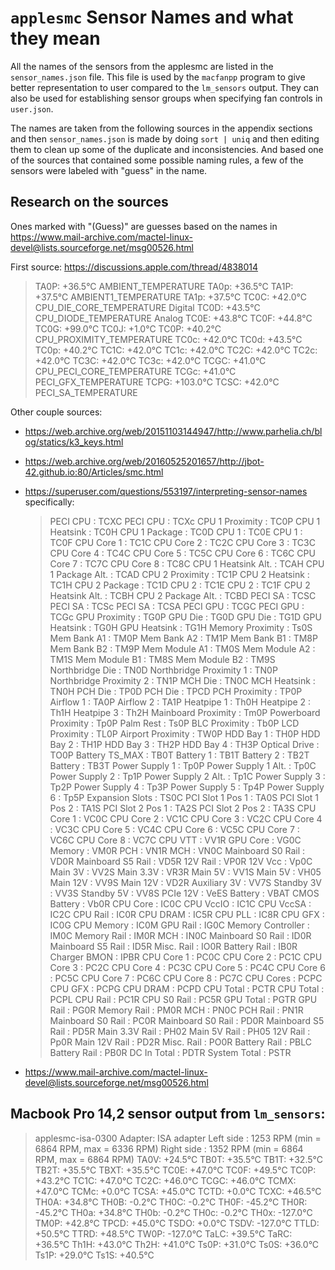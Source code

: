 # `applesmc` Sensor Names and what they mean

All the names of the sensors from the applesmc are listed in the
`sensor_names.json` file. This file is used by the `macfanpp` program
to give better representation to user compared to the `lm_sensors`
output. They can also be used for establishing sensor groups when
specifying fan controls in `user.json`.

The names are taken from the following sources in the appendix sections and then
`sensor_names.json` is made by doing `sort | uniq` and then editing them to clean
up some of the duplicate and inconsistencies. And based one of the sources
that contained some possible naming rules, a few of the sensors were
labeled with "guess" in the name.

## Research on the sources

Ones marked with "(Guess)" are guesses based on the names in 
https://www.mail-archive.com/mactel-linux-devel@lists.sourceforge.net/msg00526.html

First source: https://discussions.apple.com/thread/4838014

  > TA0P:         +36.5°C  AMBIENT_TEMPERATURE
  > TA0p:         +36.5°C 
  > TA1P:         +37.5°C  AMBIENT1_TEMPERATURE
  > TA1p:         +37.5°C 
  > TC0C:         +42.0°C  CPU_DIE_CORE_TEMPERATURE Digital
  > TC0D:         +43.5°C  CPU_DIODE_TEMPERATURE Analog
  > TC0E:         +43.8°C 
  > TC0F:         +44.8°C 
  > TC0G:         +99.0°C 
  > TC0J:          +1.0°C 
  > TC0P:         +40.2°C  CPU_PROXIMITY_TEMPERATURE
  > TC0c:         +42.0°C 
  > TC0d:         +43.5°C 
  > TC0p:         +40.2°C 
  > TC1C:         +42.0°C 
  > TC1c:         +42.0°C 
  > TC2C:         +42.0°C 
  > TC2c:         +42.0°C 
  > TC3C:         +42.0°C 
  > TC3c:         +42.0°C 
  > TCGC:         +41.0°C  CPU_PECI_CORE_TEMPERATURE
  > TCGc:         +41.0°C  PECI_GFX_TEMPERATURE
  > TCPG:        +103.0°C 
  > TCSC:         +42.0°C  PECI_SA_TEMPERATURE


Other couple sources: 
- https://web.archive.org/web/20151103144947/http://www.parhelia.ch/blog/statics/k3_keys.html
- https://web.archive.org/web/20160525201657/http://jbot-42.github.io:80/Articles/smc.html
- https://superuser.com/questions/553197/interpreting-sensor-names specifically:

  > PECI CPU                   : TCXC
  > PECI CPU                   : TCXc
  > CPU 1 Proximity            : TC0P
  > CPU 1 Heatsink             : TC0H
  > CPU 1 Package              : TC0D
  > CPU 1                      : TC0E
  > CPU 1                      : TC0F
  > CPU Core 1                 : TC1C
  > CPU Core 2                 : TC2C
  > CPU Core 3                 : TC3C
  > CPU Core 4                 : TC4C
  > CPU Core 5                 : TC5C
  > CPU Core 6                 : TC6C
  > CPU Core 7                 : TC7C
  > CPU Core 8                 : TC8C
  > CPU 1 Heatsink Alt.        : TCAH
  > CPU 1 Package Alt.         : TCAD
  > CPU 2 Proximity            : TC1P
  > CPU 2 Heatsink             : TC1H
  > CPU 2 Package              : TC1D
  > CPU 2                      : TC1E
  > CPU 2                      : TC1F
  > CPU 2 Heatsink Alt.        : TCBH
  > CPU 2 Package Alt.         : TCBD
  > PECI SA                    : TCSC
  > PECI SA                    : TCSc
  > PECI SA                    : TCSA
  > PECI GPU                   : TCGC
  > PECI GPU                   : TCGc
  > GPU Proximity              : TG0P
  > GPU Die                    : TG0D
  > GPU Die                    : TG1D
  > GPU Heatsink               : TG0H
  > GPU Heatsink               : TG1H
  > Memory Proximity           : Ts0S
  > Mem Bank A1                : TM0P
  > Mem Bank A2                : TM1P
  > Mem Bank B1                : TM8P
  > Mem Bank B2                : TM9P
  > Mem Module A1              : TM0S
  > Mem Module A2              : TM1S
  > Mem Module B1              : TM8S
  > Mem Module B2              : TM9S
  > Northbridge Die            : TN0D
  > Northbridge Proximity 1    : TN0P
  > Northbridge Proximity 2    : TN1P
  > MCH Die                    : TN0C
  > MCH Heatsink               : TN0H
  > PCH Die                    : TP0D
  > PCH Die                    : TPCD
  > PCH Proximity              : TP0P
  > Airflow 1                  : TA0P
  > Airflow 2                  : TA1P
  > Heatpipe 1                 : Th0H
  > Heatpipe 2                 : Th1H
  > Heatpipe 3                 : Th2H
  > Mainboard Proximity        : Tm0P
  > Powerboard Proximity       : Tp0P
  > Palm Rest                  : Ts0P
  > BLC Proximity              : Tb0P
  > LCD Proximity              : TL0P
  > Airport Proximity          : TW0P
  > HDD Bay 1                  : TH0P
  > HDD Bay 2                  : TH1P
  > HDD Bay 3                  : TH2P
  > HDD Bay 4                  : TH3P
  > Optical Drive              : TO0P
  > Battery TS_MAX             : TB0T
  > Battery 1                  : TB1T
  > Battery 2                  : TB2T
  > Battery                    : TB3T
  > Power Supply 1             : Tp0P
  > Power Supply 1 Alt.        : Tp0C
  > Power Supply 2             : Tp1P
  > Power Supply 2 Alt.        : Tp1C
  > Power Supply 3             : Tp2P
  > Power Supply 4             : Tp3P
  > Power Supply 5             : Tp4P
  > Power Supply 6             : Tp5P
  > Expansion Slots            : TS0C
  > PCI Slot 1 Pos 1           : TA0S
  > PCI Slot 1 Pos 2           : TA1S
  > PCI Slot 2 Pos 1           : TA2S
  > PCI Slot 2 Pos 2           : TA3S
  > CPU Core 1                 : VC0C
  > CPU Core 2                 : VC1C
  > CPU Core 3                 : VC2C
  > CPU Core 4                 : VC3C
  > CPU Core 5                 : VC4C
  > CPU Core 6                 : VC5C
  > CPU Core 7                 : VC6C
  > CPU Core 8                 : VC7C
  > CPU VTT                    : VV1R
  > GPU Core                   : VG0C
  > Memory                     : VM0R
  > PCH                        : VN1R
  > MCH                        : VN0C
  > Mainboard S0 Rail          : VD0R
  > Mainboard S5 Rail          : VD5R
  > 12V Rail                   : VP0R
  > 12V Vcc                    : Vp0C
  > Main 3V                    : VV2S
  > Main 3.3V                  : VR3R
  > Main 5V                    : VV1S
  > Main 5V                    : VH05
  > Main 12V                   : VV9S
  > Main 12V                   : VD2R
  > Auxiliary 3V               : VV7S
  > Standby 3V                 : VV3S
  > Standby 5V                 : VV8S
  > PCIe 12V                   : VeES
  > Battery                    : VBAT
  > CMOS Battery               : Vb0R
  > CPU Core                   : IC0C
  > CPU VccIO                  : IC1C
  > CPU VccSA                  : IC2C
  > CPU Rail                   : IC0R
  > CPU DRAM                   : IC5R
  > CPU PLL                    : IC8R
  > CPU GFX                    : IC0G
  > CPU Memory                 : IC0M
  > GPU Rail                   : IG0C
  > Memory Controller          : IM0C
  > Memory Rail                : IM0R
  > MCH                        : IN0C
  > Mainboard S0 Rail          : ID0R
  > Mainboard S5 Rail          : ID5R
  > Misc. Rail                 : IO0R
  > Battery Rail               : IB0R
  > Charger BMON               : IPBR
  > CPU Core 1                 : PC0C
  > CPU Core 2                 : PC1C
  > CPU Core 3                 : PC2C
  > CPU Core 4                 : PC3C
  > CPU Core 5                 : PC4C
  > CPU Core 6                 : PC5C
  > CPU Core 7                 : PC6C
  > CPU Core 8                 : PC7C
  > CPU Cores                  : PCPC
  > CPU GFX                    : PCPG
  > CPU DRAM                   : PCPD
  > CPU Total                  : PCTR
  > CPU Total                  : PCPL
  > CPU Rail                   : PC1R
  > CPU S0 Rail                : PC5R
  > GPU Total                  : PGTR
  > GPU Rail                   : PG0R
  > Memory Rail                : PM0R
  > MCH                        : PN0C
  > PCH Rail                   : PN1R
  > Mainboard S0 Rail          : PC0R
  > Mainboard S0 Rail          : PD0R
  > Mainboard S5 Rail          : PD5R
  > Main 3.3V Rail             : PH02
  > Main 5V Rail               : PH05
  > 12V Rail                   : Pp0R
  > Main 12V Rail              : PD2R
  > Misc. Rail                 : PO0R
  > Battery Rail               : PBLC
  > Battery Rail               : PB0R
  > DC In Total                : PDTR
  > System Total               : PSTR

- https://www.mail-archive.com/mactel-linux-devel@lists.sourceforge.net/msg00526.html


## Macbook Pro 14,2 sensor output from `lm_sensors`:

  > applesmc-isa-0300
  > Adapter: ISA adapter
  > Left side  :  1253 RPM  (min = 6864 RPM, max = 6336 RPM)
  > Right side  : 1352 RPM  (min = 6864 RPM, max = 6864 RPM)
  > TA0V:          +24.5°C
  > TB0T:          +35.5°C
  > TB1T:          +32.5°C
  > TB2T:          +35.5°C
  > TBXT:          +35.5°C
  > TC0E:          +47.0°C
  > TC0F:          +49.5°C
  > TC0P:          +43.2°C
  > TC1C:          +47.0°C
  > TC2C:          +46.0°C
  > TCGC:          +46.0°C
  > TCMX:          +47.0°C
  > TCMc:           +0.0°C
  > TCSA:          +45.0°C
  > TCTD:           +0.0°C
  > TCXC:          +46.5°C
  > TH0A:          +34.8°C
  > TH0B:           -0.2°C
  > TH0C:           -0.2°C
  > TH0F:          -45.2°C
  > TH0R:          -45.2°C
  > TH0a:          +34.8°C
  > TH0b:           -0.2°C
  > TH0c:           -0.2°C
  > TH0x:         -127.0°C
  > TM0P:          +42.8°C
  > TPCD:          +45.0°C
  > TSDO:           +0.0°C
  > TSDV:         -127.0°C
  > TTLD:          +50.5°C
  > TTRD:          +48.5°C
  > TW0P:         -127.0°C
  > TaLC:          +39.5°C
  > TaRC:          +36.5°C
  > Th1H:          +43.0°C
  > Th2H:          +41.0°C
  > Ts0P:          +31.0°C
  > Ts0S:          +36.0°C
  > Ts1P:          +29.0°C
  > Ts1S:          +40.5°C

